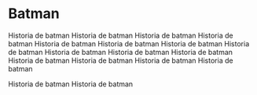 # Batman
Historia de batman Historia de batman Historia de batman Historia de batman Historia de batman Historia de batman Historia de batman Historia de batman Historia de batman Historia de batman Historia de batman Historia de batman 
Historia de batman Historia de batman Historia de batman 

Historia de batman Historia de batman 
